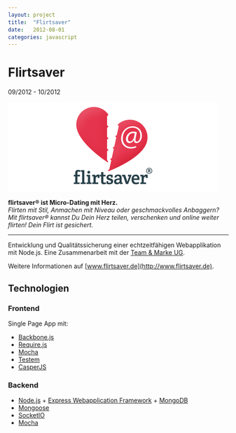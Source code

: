 ```yaml
---
layout: project
title:  "Flirtsaver"
date:   2012-08-01
categories: javascript
---
```


# Flirtsaver #

<span class="post-date">09/2012 - 10/2012</span>

<a href="http://flirtsaver.com/123456" title="zur App" target="_blank">
    <img src="/images/flirtsaver.gif">
</a>


<strong>flirtsaver® ist Micro-Dating mit Herz.</strong><br/>
<em>Flirten mit Stil, Anmachen mit Niveau oder geschmackvolles Anbaggern? Mit flirtsaver® kannst Du Dein Herz teilen, verschenken und online weiter flirten! Dein Flirt ist gesichert.</em>

<hr>

Entwicklung und Qualitätssicherung einer echtzeitfähigen Webapplikation mit Node.js. Eine Zusammenarbeit mit der [Team & Marke UG](http://teamundmarke.de).

Weitere Informationen auf [www.flirtsaver.de](http://www.flirtsaver.de).

## Technologien ##

### Frontend ###

Single Page App mit:

* [Backbone.js](http://backbonejs.org/)
* [Require.js](http://requirejs.org/)
* [Mocha](http://visionmedia.github.io/mocha/)
* [Testem](https://github.com/airportyh/testem)
* [CasperJS](http://casperjs.org/)

### Backend ###

* [Node.js](http://nodejs.org/) + [Express Webapplication Framework](http://expressjs.com/) + [MongoDB](http://www.mongodb.org/)
* [Mongoose](http://mongoosejs.com/)
* [SocketIO](http://socket.io/)
* [Mocha](http://visionmedia.github.io/mocha/)


